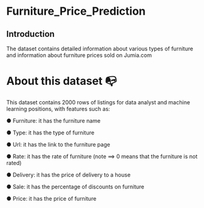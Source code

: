 # Furniture_Price_Prediction
## Introduction

The dataset contains detailed information
about various types of furniture and information
about furniture prices sold
on Jumia.com

# About this dataset 📭
This dataset contains 2000 rows of listings for data analyst and machine learning positions, with features such as:

● Furniture: it has the furniture name

● Type: it has the type of furniture

● Url: it has the link to the furniture page

● Rate: it has the rate of furniture
     (note ==> 0 means that the furniture is not rated)
  
● Delivery: it has the price of delivery to a house

● Sale: it has the percentage of discounts on furniture

● Price: it has the price of furniture

